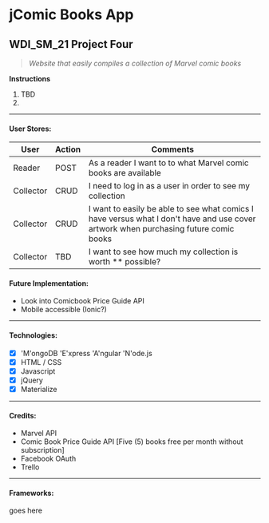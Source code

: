 # jComic Books App
## WDI_SM_21 Project Four

> *Website that easily compiles a collection of Marvel comic books*

**Instructions**

1. TBD
2. 

---
#### User Stores:
User | Action | Comments
--- | --- | --- 
Reader | POST | As a reader I want to to what Marvel comic books are available
Collector | CRUD | I need to log in as a user in order to see my collection
Collector | CRUD | I want to easily be able to see what comics I have versus what I don't have and use cover artwork when purchasing future comic books
Collector | TBD | I want to see how much my collection is worth ** possible?

#### Future Implementation:
- Look into Comicbook Price Guide API
- Mobile accessible (Ionic?)

---
#### Technologies:
- [x] 'M'ongoDB 'E'xpress 'A'ngular 'N'ode.js
- [x] HTML / CSS
- [x] Javascript
- [x] jQuery
- [x] Materialize

---
#### Credits:
- Marvel API
- Comic Book Price Guide API [Five (5) books free per month without subscription]
- Facebook OAuth
- Trello

---
#### Frameworks:
goes here
